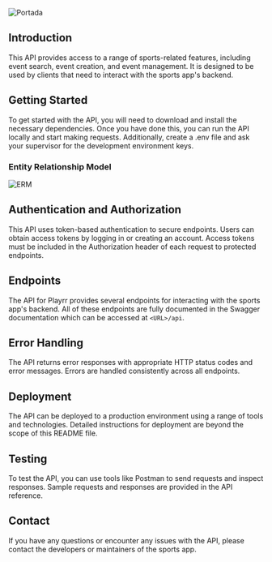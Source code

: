 ![Portada](https://playrr.s3.us-west-1.amazonaws.com/Playrr.png?response-content-disposition=inline&X-Amz-Security-Token=IQoJb3JpZ2luX2VjEBgaCXNhLWVhc3QtMSJHMEUCIQCBL67BI82fNLClzyUMCIqNm9mXdPaxM2EuNXsrgqWQcwIgI3fbJHURsvEvFBJp2F9UO1BuB%2FRMquR4rPxwblSSpIsq6AIIYRACGgwzOTEzNTk5MDcwMTEiDFsyGIqBeEtDTQ7OhCrFAoYonJ8aK8cFRHslfIVr8HtCWKtjNpjE3i9J7%2FK8r0GCv8y%2FcQV7ajKIe3xgH6m%2BhAilAA8oU4LRs19NsH1oBY6LGC7ugB2hlCLRBcVpKonPbjAt1sGG38Vhnc7NPJk0noOLdk0Xm%2B6j0ktfo1FqhvgkfpPOXh%2Bzso7rCbkNRy9%2BzNvZux22%2BM8k4C%2BPpLegrJd2sQ80Fe1rgPWeOzS%2Bo24FFnk2Fdqe%2BqTOF2x87ybICWIQeO5r8lFpdq1fm9HyGar7MD%2B79VAyMTtBkXM%2BiA6XvD7z1MhSbOVLDxYmswl%2FvIXy7lwwrLX29yOnPj%2FvCW48MY82EvRuWLjdJRRNwWIHbT%2BZ3GdJytw15uLdn6gVRUK5Bo4oE6xHccFgWC%2BTvGMrQB4rScRxtdUcgVPT%2B1VLoxhNwYc3tPKoXG9g01Of4pSF2bwwscWCpAY6swJYPAwVAvfzNFR3gD0aamH2mzlbmdoCO%2BSIhBcOnyqB%2FVa%2B2W%2BUdLrFKyjmHSg2WWlr7zhzgCS1HzN%2FWpTOYlCDsKmc9MswWjO7Bbdo%2F3gn2ucxGcGegjjaHnboYZGA78fMVSiZ%2Futjz%2BxcFJJtZLgszLP%2BWkvmJK3a6LZiVwFpf8GQ6lihk%2F4MouEhqjbdmuGm8Q5DTC%2FQ14AJuhxbBxme%2FKlL2RmWvjN%2BDGtvJZfL%2BXEPfkd5bHjHbl8cbzNcyAMaVG4JXWIVbziCd%2F8UAY6aPkP6zRc8s8N51kMS5C%2F2J28HL%2FNqgU3GgjeQYzXEQo5c6plEFSnjtYRXREZ1D6RdERHca5FLo7ycxXPUxElZ0iZq41nzjeNdnevVGko62xdsNcmNF3XYGFMLhdPOUr9Mc8uH&X-Amz-Algorithm=AWS4-HMAC-SHA256&X-Amz-Date=20230607T155514Z&X-Amz-SignedHeaders=host&X-Amz-Expires=300&X-Amz-Credential=ASIAVWHW6ITBT4WL62MA%2F20230607%2Fus-west-1%2Fs3%2Faws4_request&X-Amz-Signature=93449735b008e417e611e31d6358b7da956783bc6eccf770e416a7da2ddbc9d3)
## Introduction

This API provides access to a range of sports-related features, including event search, event creation, and event management. It is designed to be used by clients that need to interact with the sports app's backend.

## Getting Started

To get started with the API, you will need to download and install the necessary dependencies. Once you have done this, you can run the API locally and start making requests. Additionally, create a .env file and ask your supervisor for the development environment keys.

### Entity Relationship Model
![ERM](https://playrr.s3.us-west-1.amazonaws.com/ERM-Reta.png)
## Authentication and Authorization

This API uses token-based authentication to secure endpoints. Users can obtain access tokens by logging in or creating an account. Access tokens must be included in the Authorization header of each request to protected endpoints.

## Endpoints

The API for Playrr provides several endpoints for interacting with the sports app's backend. All of these endpoints are fully documented in the Swagger documentation which can be accessed at `<URL>/api`.


## Error Handling

The API returns error responses with appropriate HTTP status codes and error messages. Errors are handled consistently across all endpoints.


## Deployment

The API can be deployed to a production environment using a range of tools and technologies. Detailed instructions for deployment are beyond the scope of this README file.

## Testing

To test the API, you can use tools like Postman to send requests and inspect responses. Sample requests and responses are provided in the API reference.

## Contact

If you have any questions or encounter any issues with the API, please contact the developers or maintainers of the sports app.